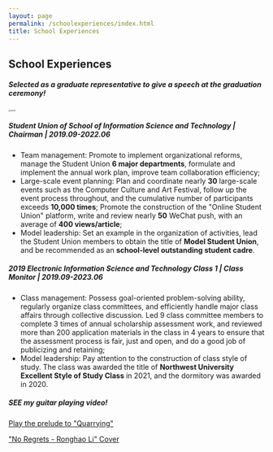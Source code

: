 ```yaml
---
layout: page
permalink: /schoolexperiences/index.html
title: School Experiences
---
```


## School Experiences

##### Selected as a graduate representative to give a speech at the graduation ceremony!

<img src="E:\A-WJY\1\Github-website\Justina-wu.github.io\images\speak.jpg" alt="speak" style="zoom:25%;" />



##### Student Union of School of Information Science and Technology | Chairman | 2019.09-2022.06

- Team management: Promote to implement organizational reforms, manage the Student Union **6 major departments**, formulate and implement the annual work plan, improve team collaboration efficiency;
- Large-scale event planning: Plan and coordinate nearly **30** large-scale events such as the Computer Culture and Art Festival, follow up the event process throughout, and the cumulative number of participants exceeds **10,000 times**; Promote the construction of the "Online Student Union" platform, write and review nearly **50** WeChat push, with an average of **400 views/article**;
- Model leadership: Set an example in the organization of activities, lead the Student Union members to obtain the title of **Model Student Union**, and be recommended as an **school-level outstanding student cadre**.



##### 2019 Electronic Information Science and Technology Class 1 | Class Monitor | 2019.09-2023.06

- Class management: Possess goal-oriented problem-solving ability, regularly organize class committees, and efficiently handle major class affairs through collective discussion. Led 9 class committee members to complete 3 times of annual scholarship assessment work, and reviewed more than 200 application materials in the class in 4 years to ensure that the assessment process is fair, just and open, and do a good job of publicizing and retaining;
- Model leadership: Pay attention to the construction of class style of study. The class was awarded the title of **Northwest University Excellent Style of Study Class** in 2021, and the dormitory was awarded in 2020.



##### SEE my guitar playing video!

[Play the prelude to "Quarrying"]( https://b23.tv/hytkP0B)

["No Regrets - Ronghao Li" Cover](https://b23.tv/i7nZMdr) 

